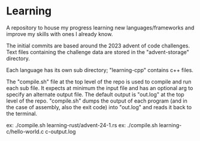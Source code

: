 # Learning

A repository to house my progress learning new languages/frameworks and improve my skills with ones I already know.

The initial commits are based around the 2023 advent of code challenges. Text files containing the challenge data are stored in the "advent-storage" directory.

Each language has its own sub directory; "learning-cpp" contains c++ files.

The "compile.sh" file at the top level of the repo is used to compile and run each sub file. It expects at minimum the input file and has an optional arg to specify an alternate output file. The default output is "out.log" at the top level of the repo. "compile.sh" dumps the output of each program (and in the case of assembly, also the exit code) into "out.log" and reads it back to the terminal.

ex: ./compile.sh learning-rust/advent-24-1.rs 
ex: ./compile.sh learning-c/hello-world.c c-output.log


